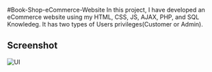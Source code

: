#Book-Shop-eCommerce-Website
In this project, I have developed an eCommerce website using my HTML, CSS, JS, AJAX, PHP, and SQL Knowledeg. It has two types of Users privileges(Customer or Admin). 

## Screenshot
![UI](https://user-images.githubusercontent.com/48028666/90674560-f5b1d980-e261-11ea-8cde-495de8ac7c48.png)

